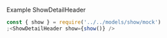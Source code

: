 Example ShowDetailHeader

```jsx
const { show } = require('../../models/show/mock')
;<ShowDetailHeader show={show()} />
```
